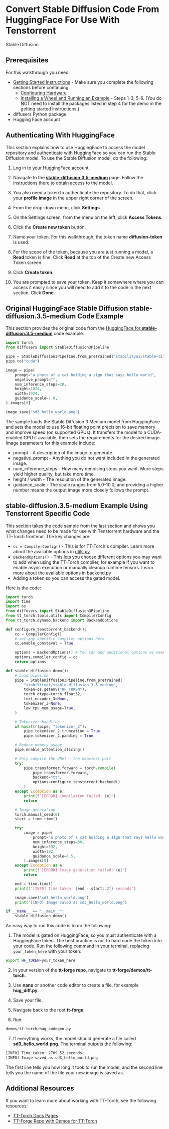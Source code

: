 # Convert Stable Diffusion Code From HuggingFace For Use With Tenstorrent
Stable Diffusion

## Prerequisites 

For this walkthrough you need:

* [Getting Started Instructions](getting_started.md) - Make sure you complete the following sections before continuing: 
    * [Configuring Hardware](getting_started.md#configuring-hardware)
    * [Installing a Wheel and Running an Example](getting_started.md#installing-a-wheel-and-running-an-example) - Steps 1-3, 5-6. (You do NOT need to install the packages listed in step 4 for the demo in the getting started instructions.)
* diffusers Python package
* Hugging Face account

## Authenticating With HuggingFace 

This section explains how to use HuggingFace to access the model repository and authenticate with HuggingFace so you can run the Stable Diffusion model. To use the Stable Diffusion model, do the following: 

1. Log in to your HuggingFace account.

2. Navigate to the **[stable-diffusion.3.5-medium](https://huggingface.co/stabilityai/stable-diffusion-3.5-medium)** page. Follow the instructions there to obtain access to the model. 

3. You also need a token to authenticate the repository. To do that, click your **profile image** in the upper right corner of the screen. 

4. From the drop-down menu, click **Settings**. 

5. On the Settings screen, from the menu on the left, click **Access Tokens**. 

6. Click the **Create new token** button. 

7. Name your token. For this walkthrough, the token name **diffusion-token** is used. 

8. For the scope of the token, because you are just running a model, a **Read** token is fine. Click **Read** at the top of the Create new Access Token screen. 

9. Click **Create token**. 

10. You are prompted to save your token. Keep it somewhere where you can access it easily since you will need to add it to the code in the next section. Click **Done**.

## Original HuggingFace Stable Diffusion stable-diffusion.3.5-medium Code Example

This section provides the original code from the [HuggingFace for **stable-diffusion.3.5-medium**](https://huggingface.co/docs/diffusers/main/en/api/pipelines/stable_diffusion/stable_diffusion_3#usage-example) code example. 

```python
import torch
from diffusers import StableDiffusion3Pipeline

pipe = StableDiffusion3Pipeline.from_pretrained("stabilityai/stable-diffusion-3-medium-diffusers", torch_dtype=torch.float16)
pipe.to("cuda")

image = pipe(
    prompt="a photo of a cat holding a sign that says hello world",
    negative_prompt="",
    num_inference_steps=28,
    height=1024,
    width=1024,
    guidance_scale=7.0,
).images[0]

image.save("sd3_hello_world.png")
```

The sample loads the Stable Diffusion 3 Medium model from HuggingFace and sets the model to use 16-bit floating point precision to save memory and improve speed (on supported GPUs). It transfers the model to a CUDA-enabled GPU if available, then sets the requirements for the desired image. Image parameters for this example include: 

* prompt - A description of the image to generate.
* negative_prompt - Anything you do not want included in the generated image. 
* num_inference_steps - How many denoising steps you want. More steps yield higher quality, but take more time. 
* height / width - The resolution of the generated image. 
* guidance_scale - The scale ranges from 5.0-10.0, and providing a higher number means the output image more closely follows the prompt. 

## stable-diffusion.3.5-medium Example Using Tenstorrent Specific Code 

This section takes the code sample from the last section and shows you what changes need to be made for use with Tenstorrent hardware and the TT-Torch frontend. The key changes are: 

* `cc = CompilerConfig()` - This is for TT-Torch's compiler. Learn more about the available options in [utils.py](https://github.com/tenstorrent/tt-torch/blob/main/tt_torch/tools/utils.py) 
* `BackendOptions()` - This lets you choose different options you may want to add when using the TT-Torch compiler, for example if you want to enable async execution or manually cleanup runtime tensors. Learn more about the available options in [backend.py](https://github.com/tenstorrent/tt-torch/blob/main/tt_torch/dynamo/backend.py)
* Adding a token so you can access the gated model. 

Here is the code: 

```python
import torch
import time
import os
from diffusers import StableDiffusion3Pipeline
from tt_torch.tools.utils import CompilerConfig
from tt_torch.dynamo.backend import BackendOptions

def configure_tenstorrent_backend():
    cc = CompilerConfig()
    # set any specific compiler options here 
    cc.enable_consteval = True

    options = BackendOptions() # You can add additional options as needed
    options.compiler_config = cc
    return options

def stable_diffusion_demo():
    # Load pipeline
    pipe = StableDiffusion3Pipeline.from_pretrained(
        "stabilityai/stable-diffusion-3.5-medium",
        token=os.getenv("HF_TOKEN"),
        torch_dtype=torch.float32,
        text_encoder_3=None,
        tokenizer_3=None,
        low_cpu_mem_usage=True,
    )

    # Tokenizer handling
    if hasattr(pipe, "tokenizer_2"):
        pipe.tokenizer_2.truncation = True
        pipe.tokenizer_2.padding = True

    # Reduce memory usage
    pipe.enable_attention_slicing()

    # Only compile the UNet — the heaviest part
    try:
        pipe.transformer.forward = torch.compile(
            pipe.transformer.forward,
            backend="tt",
            options=configure_tenstorrent_backend()
        )
    except Exception as e:
        print(f"[ERROR] Compilation failed: {e}")
        return

    # Image generation
    torch.manual_seed(0)
    start = time.time()

    try:
        image = pipe(
            prompt="a photo of a cat holding a sign that says hello world",
            num_inference_steps=30,
            height=192,
            width=192,
            guidance_scale=6.5,
        ).images[0]
    except Exception as e:
        print(f"[ERROR] Image generation failed: {e}")
        return

    end = time.time()
    print(f"[INFO] Time taken: {end - start:.2f} seconds")

    image.save("sd3_hello_world.png")
    print("[INFO] Image saved as sd3_hello_world.png")

if __name__ == "__main__":
    stable_diffusion_demo()
```

An easy way to run this code is to do the following: 

1. The model is gated on HuggingFace, so you must authenticate with a HuggingFace token. The best practice is not to hard code the token into your code. Run the following command in your terminal, replacing `your_token_here` with your token: 

```bash
export HF_TOKEN=your_token_here
```

2. In your version of the **tt-forge repo**, navigate to **tt-forge/demos/tt-torch**. 

3. Use **nano** or another code editor to create a file, for example **hug_diff.py**. 

4. Save your file. 

5. Navigate back to the root **tt-forge**. 

6. Run: 

```python
demos/tt-torch/hug_codegen.py
```

7. If everything works, the model should generate a file called **sd3_hello_world.png**. The terminal outputs the following: 

```bash
[INFO] Time taken: 2709.52 seconds
[INFO] Image saved as sd3_hello_world.png
```

The first line tells you how long it took to run the model, and the second line tells you the name of the file your new image is saved as. 

## Additional Resources
If you want to learn more about working with TT-Torch, see the following resources:
* [TT-Torch Docs Pages](https://docs.tenstorrent.com/tt-torch/)
* [TT-Forge Repo with Demos for TT-Torch](https://github.com/tenstorrent/tt-forge/tree/main/demos/tt-torch)